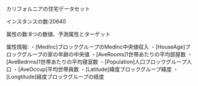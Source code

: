 カリフォルニアの住宅データセット

インスタンスの数:20640

属性の数:8つの数値、予測属性とターゲット

属性情報:
・[MedInc]ブロックグループのMedInc中央値収入
・[HouseAge]ブロックグループの家の年齢の中央値
・[AveRooms]1世帯あたりの平均部屋数
・[AveBedrms]1世帯あたりの平均寝室数
・[Population]人口ブロックグループ人口
・[AveOccup]平均世帯員数
・[Latitude]緯度ブロックグループ緯度
・[Longtitude]経度ブロックグループの経度